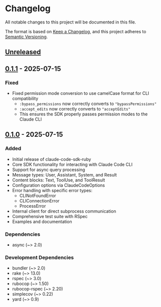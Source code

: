 # Changelog

All notable changes to this project will be documented in this file.

The format is based on [Keep a Changelog](https://keepachangelog.com/en/1.0.0/),
and this project adheres to [Semantic Versioning](https://semver.org/spec/v2.0.0.html).

## [Unreleased]

## [0.1.1] - 2025-07-15

### Fixed
- Fixed permission mode conversion to use camelCase format for CLI compatibility
  - `:bypass_permissions` now correctly converts to `"bypassPermissions"`
  - `:accept_edits` now correctly converts to `"acceptEdits"`
  - This ensures the SDK properly passes permission modes to the Claude CLI

## [0.1.0] - 2025-07-15

### Added
- Initial release of claude-code-sdk-ruby
- Core SDK functionality for interacting with Claude Code CLI
- Support for async query processing
- Message types: User, Assistant, System, and Result
- Content blocks: Text, ToolUse, and ToolResult
- Configuration options via ClaudeCodeOptions
- Error handling with specific error types:
  - CLINotFoundError
  - CLIConnectionError  
  - ProcessError
- Internal client for direct subprocess communication
- Comprehensive test suite with RSpec
- Examples and documentation

### Dependencies
- async (~> 2.0)

### Development Dependencies
- bundler (~> 2.0)
- rake (~> 13.0)
- rspec (~> 3.0)
- rubocop (~> 1.50)
- rubocop-rspec (~> 2.20)
- simplecov (~> 0.22)
- yard (~> 0.9)

[Unreleased]: https://github.com/parruda/claude-code-sdk-ruby/compare/v0.1.1...HEAD
[0.1.1]: https://github.com/parruda/claude-code-sdk-ruby/compare/v0.1.0...v0.1.1
[0.1.0]: https://github.com/parruda/claude-code-sdk-ruby/releases/tag/v0.1.0